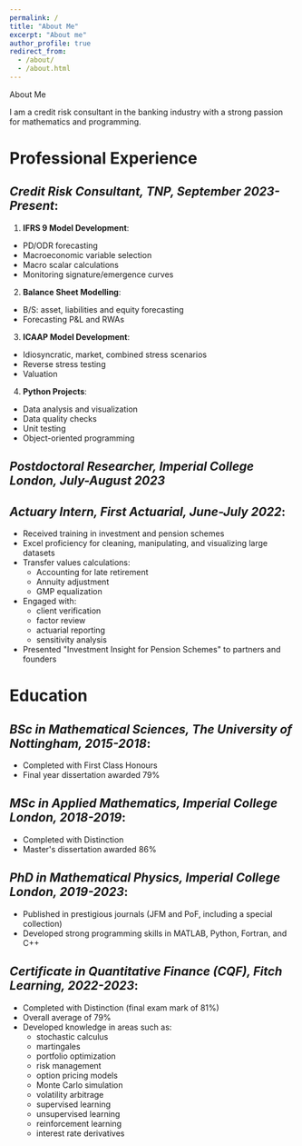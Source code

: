 ```yaml
---
permalink: /
title: "About Me"
excerpt: "About me"
author_profile: true
redirect_from: 
  - /about/
  - /about.html
---
```


About Me

I am a credit risk consultant in the banking industry with a strong passion for mathematics and programming.

# Professional Experience

## _Credit Risk Consultant, TNP, September 2023-Present_:

1. **IFRS 9 Model Development**:
  * PD/ODR forecasting
  * Macroeconomic variable selection
  * Macro scalar calculations
  * Monitoring signature/emergence curves
2. **Balance Sheet Modelling**:
  * B/S: asset, liabilities and equity forecasting
  * Forecasting P&L and RWAs
3. **ICAAP Model Development**:
  * Idiosyncratic, market, combined stress scenarios
  * Reverse stress testing
  * Valuation
4. **Python Projects**:
  * Data analysis and visualization
  * Data quality checks
  * Unit testing
  * Object-oriented programming

## _Postdoctoral Researcher, Imperial College London, July-August 2023_

## _Actuary Intern, First Actuarial, June-July 2022_:

* Received training in investment and pension schemes
* Excel proficiency for cleaning, manipulating, and visualizing large datasets
* Transfer values calculations:
  - Accounting for late retirement
  - Annuity adjustment
  - GMP equalization
* Engaged with:
  - client verification
  - factor review
  - actuarial reporting
  - sensitivity analysis
* Presented "Investment Insight for Pension Schemes" to partners and founders

# Education

## _BSc in Mathematical Sciences, The University of Nottingham, 2015-2018_:

* Completed with First Class Honours
* Final year dissertation awarded 79%

## _MSc in Applied Mathematics, Imperial College London, 2018-2019_:

* Completed with Distinction
* Master's dissertation awarded 86%

## _PhD in Mathematical Physics, Imperial College London, 2019-2023_:

* Published in prestigious journals (JFM and PoF, including a special collection)
* Developed strong programming skills in MATLAB, Python, Fortran, and C++

## _Certificate in Quantitative Finance (CQF), Fitch Learning, 2022-2023_:

* Completed with Distinction (final exam mark of 81%)
* Overall average of 79%
* Developed knowledge in areas such as:
  - stochastic calculus
  - martingales
  - portfolio optimization
  - risk management
  - option pricing models
  - Monte Carlo simulation
  - volatility arbitrage
  - supervised learning
  - unsupervised learning
  - reinforcement learning
  - interest rate derivatives
